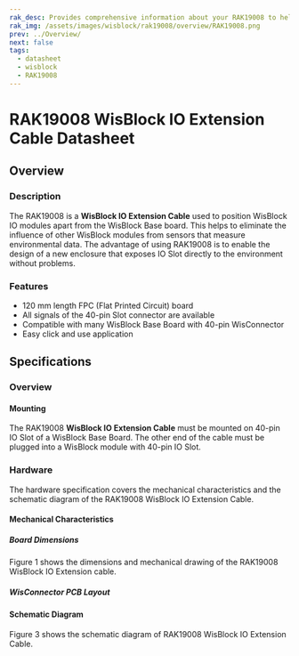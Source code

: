 ```yaml
---
rak_desc: Provides comprehensive information about your RAK19008 to help you use it. This information includes technical specifications, characteristics, and requirements, and it also discusses the device components.
rak_img: /assets/images/wisblock/rak19008/overview/RAK19008.png
prev: ../Overview/
next: false
tags:
  - datasheet
  - wisblock
  - RAK19008
---
```


# RAK19008 WisBlock IO Extension Cable Datasheet

## Overview

### Description

The RAK19008 is a **WisBlock IO Extension Cable** used to position WisBlock IO modules apart from the WisBlock Base board. This helps to eliminate the influence of other WisBlock modules from sensors that measure environmental data. The advantage of using RAK19008 is to enable the design of a new enclosure that exposes IO Slot directly to the environment without problems.

### Features 

* 120&nbsp;mm length FPC (Flat Printed Circuit) board
* All signals of the 40-pin Slot connector are available
* Compatible with many WisBlock Base Board with 40-pin WisConnector
* Easy click and use application

## Specifications

### Overview

#### Mounting

The RAK19008 **WisBlock IO Extension Cable** must be mounted on 40-pin IO Slot of a WisBlock Base Board. The other end of the cable must be plugged into a WisBlock module with 40-pin IO Slot.

### Hardware

The hardware specification covers the mechanical characteristics and the schematic diagram of the RAK19008 WisBlock IO Extension Cable.

#### Mechanical Characteristics  

##### Board Dimensions  

Figure 1 shows the dimensions and mechanical drawing of the RAK19008 WisBlock IO Extension cable.  

<rk-img
  src="/assets/images/wisblock/rak19008/datasheet/rak19008-detail.png"
  width="80%"
  caption="RAK19008 IO Extension Cable Mechanical Characteristics"
/>

##### WisConnector PCB Layout

<rk-img
  src="/assets/images/wisblock/rak19008/datasheet/image-20201228093039748.png"
  width="100%"
  caption="WisConnector PCB Footprint and Recommendations"
/>

#### Schematic Diagram

Figure 3 shows the schematic diagram of RAK19008 WisBlock IO Extension Cable.

<rk-img
  src="/assets/images/wisblock/rak19008/datasheet/rak19008_sch.png"
  width="100%"
  caption="RAK19008 WisBlock IO Sensor Extension Cable Schematic"
/>
